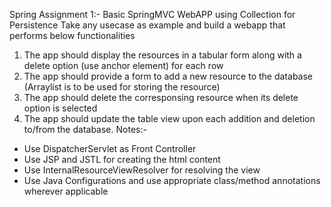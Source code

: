 Spring Assignment 1:- Basic SpringMVC WebAPP using Collection for Persistence
Take any usecase as example and build a webapp that performs below functionalities
1. The app should display the resources in a tabular form along with a delete option (use anchor element) for each row
2. The app should provide a form to add a new resource to the database (Arraylist is to be used for storing the resource)
3. The app should delete the corresponsing resource when its delete option is selected
4. The app should update the table view upon each addition and deletion to/from the database.
Notes:-
- Use DispatcherServlet as Front Controller
- Use JSP and JSTL for creating the html content
- Use InternalResourceViewResolver for resolving the view
- Use Java Configurations and use appropriate class/method annotations wherever applicable
